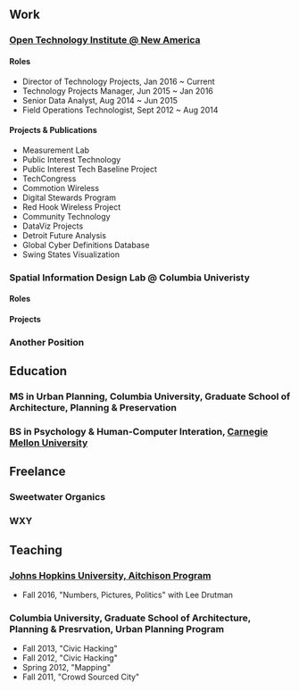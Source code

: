 ## Work

### [Open Technology Institute @ New America](https://newamerica.org/oti)

#### Roles
- Director of Technology Projects, Jan 2016 ~ Current
- Technology Projects Manager, Jun 2015 ~ Jan 2016
- Senior Data Analyst, Aug 2014 ~ Jun 2015
- Field Operations Technologist, Sept 2012 ~ Aug 2014

#### Projects & Publications
- Measurement Lab
- Public Interest Technology
-    Public Interest Tech Baseline Project
-    TechCongress
- Commotion Wireless
-    Digital Stewards Program
-    Red Hook Wireless Project
-    Community Technology
- DataViz Projects
-    Detroit Future Analysis
-    Global Cyber Definitions Database
-    Swing States Visualization

### Spatial Information Design Lab @ Columbia Univeristy

#### Roles

#### Projects

### Another Position

## Education

### MS in Urban Planning, Columbia University, Graduate School of Architecture, Planning & Preservation
### BS in Psychology & Human-Computer Interation, [Carnegie Mellon University](https://cmu.edu)

## Freelance

### Sweetwater Organics

### WXY

## Teaching

### [Johns Hopkins University, Aitchison Program](http://politicalscience.jhu.edu/undergraduate/aitchison-public-service-fellowship-in-government/)

- Fall 2016, "Numbers, Pictures, Politics" with Lee Drutman

### Columbia University, Graduate School of Architecture, Planning & Presrvation, Urban Planning Program

- Fall 2013, "Civic Hacking"
- Fall 2012, "Civic Hacking"
- Spring 2012, "Mapping"
- Fall 2011, "Crowd Sourced City"
